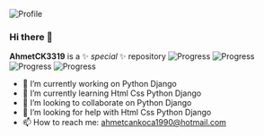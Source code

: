 ![Profile](https://cdn.pixabay.com/photo/2023/02/14/23/53/ai-generated-7790616_960_720.jpg)

### Hi there 👋


**AhmetCK3319** is a ✨ _special_ ✨ repository 
![Progress](https://progress-bar.dev/65/?title=Python)
![Progress](https://progress-bar.dev/10/?title=DJANGO)
![Progress](https://progress-bar.dev/85/?title=HTML)
![Progress](https://progress-bar.dev/75/?title=CSS)
- 🔭 I’m currently working on Python Django
- 🌱 I’m currently learning Html Css Python Django
- 👯 I’m looking to collaborate on Python Django
- 🤔 I’m looking for help with Html Css  Python Django
- 📫 How to reach me: ahmetcankoca1990@hotmail.com

